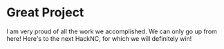 # Great Project
I am very proud of all the work we accomplished. We can only go up from here! Here's to the next HackNC, for which we will definitely win!
